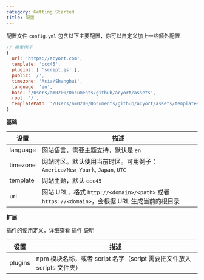 ```yaml
---
category: Getting Started
title: 配置
---
```


配置文件 `config.yml` 包含以下主要配置，你可以自定义加上一些额外配置

```js
// 典型例子
{
  url: 'https://acyort.com',
  template: 'ccc45',
  plugins: [ 'script.js' ],
  public: '/',
  timezone: 'Asia/Shanghai',
  language: 'en',
  base: '/Users/am0200/Documents/github/acyort/assets',
  root: '/',
  templatePath: '/Users/am0200/Documents/github/acyort/assets/templates/ccc45'
}
```

**基础**

设置 | 描述
--- | ---
language | 网站语言，需要主题支持，默认是 `en`
timezone | 网站时区。默认使用当前时区。可用例子：`America/New_Yourk`, `Japan`, `UTC`
template | 网站主题，默认 `ccc45`
url | 网站 URL，格式 `http://<domain>/<path>` 或者 `https://<domain>`，会根据 URL 生成当前的根目录

**扩展**

插件的使用定义，详细查看 [插件](/docs/plugin/) 说明

设置 | 描述
--- | ---
plugins | npm 模块名称，或者 script 名字（script 需要把文件放入 scripts 文件夹）
